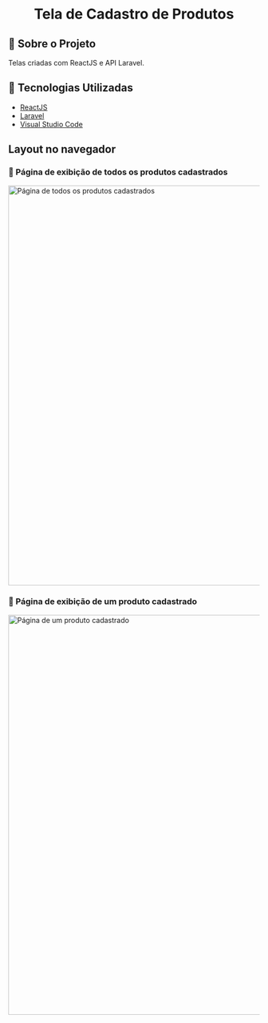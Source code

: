<h1 align="center">
    <br>Tela de Cadastro de Produtos<br/>
</h1>

## :bookmark: Sobre o Projeto

Telas criadas com ReactJS e API Laravel.

## :rocket: Tecnologias Utilizadas

- [ReactJS](https://reactjs.org/)
- [Laravel](https://laravel.com/)
- [Visual Studio Code](https://code.visualstudio.com/)

## Layout no navegador

### :rocket: Página de exibição de todos os produtos cadastrados 
<img src="https://github.com/user-attachments/assets/77320a76-d25e-49e1-ba26-4c4cedd63e0e" alt="Página de todos os produtos cadastrados" width="800"/>

### :rocket: Página de exibição de um produto cadastrado 
<img src="https://github.com/user-attachments/assets/2bfa9ea6-9de3-4988-b42b-de88ee70eae5" alt="Página de um produto cadastrado" width="800"/>
